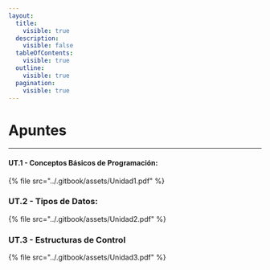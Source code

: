 ```yaml
---
layout:
  title:
    visible: true
  description:
    visible: false
  tableOfContents:
    visible: true
  outline:
    visible: true
  pagination:
    visible: true
---
```


# Apuntes

***

#### UT.1 - Conceptos Básicos de Programación: <a href="#sectionid-8128-title" id="sectionid-8128-title"></a>

{% file src="../.gitbook/assets/Unidad1.pdf" %}

### UT.2 - Tipos de Datos: <a href="#sectionid-8129-title" id="sectionid-8129-title"></a>

{% file src="../.gitbook/assets/Unidad2.pdf" %}

### UT.3 - Estructuras de Control <a href="#sectionid-8130-title" id="sectionid-8130-title"></a>

{% file src="../.gitbook/assets/Unidad3.pdf" %}
